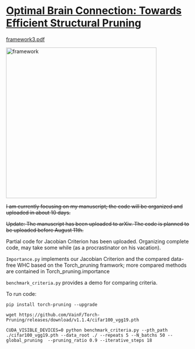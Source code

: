 # [Optimal Brain Connection: Towards Efficient Structural Pruning](https://arxiv.org/abs/2508.05521)
[framework3.pdf](https://github.com/user-attachments/files/21719398/framework3.pdf)


<img width="413"  alt="framework" src="https://github.com/user-attachments/assets/7634c62f-a1ee-4564-899f-8a1ddd2fde64" />

~~I am currently focusing on my manuscript; the code will be organized and uploaded in about 10 days.~~

~~Update: The manuscript has been uploaded to arXiv. The code is planned to be uploaded before August 11th.~~

Partial code for Jacobian Criterion has been uploaded. Organizing complete code, may take some while (as a procrastinator on his vacation).


`Importance.py` implements our Jacobian Criterion and the compared data-free WHC based on the Torch_pruning framwork; more compared methods are contained in Torch_pruning.importance

`benchmark_criteria.py` provides a demo for comparing criteria.


To run code:

```
pip install torch-pruning --upgrade

wget https://github.com/VainF/Torch-Pruning/releases/download/v1.1.4/cifar100_vgg19.pth

CUDA_VISIBLE_DEVICES=0 python benchmark_criteria.py --pth_path ./cifar100_vgg19.pth --data_root ./ --repeats 5 --N_batchs 50 --global_pruning  --pruning_ratio 0.9 --iterative_steps 18 
```
